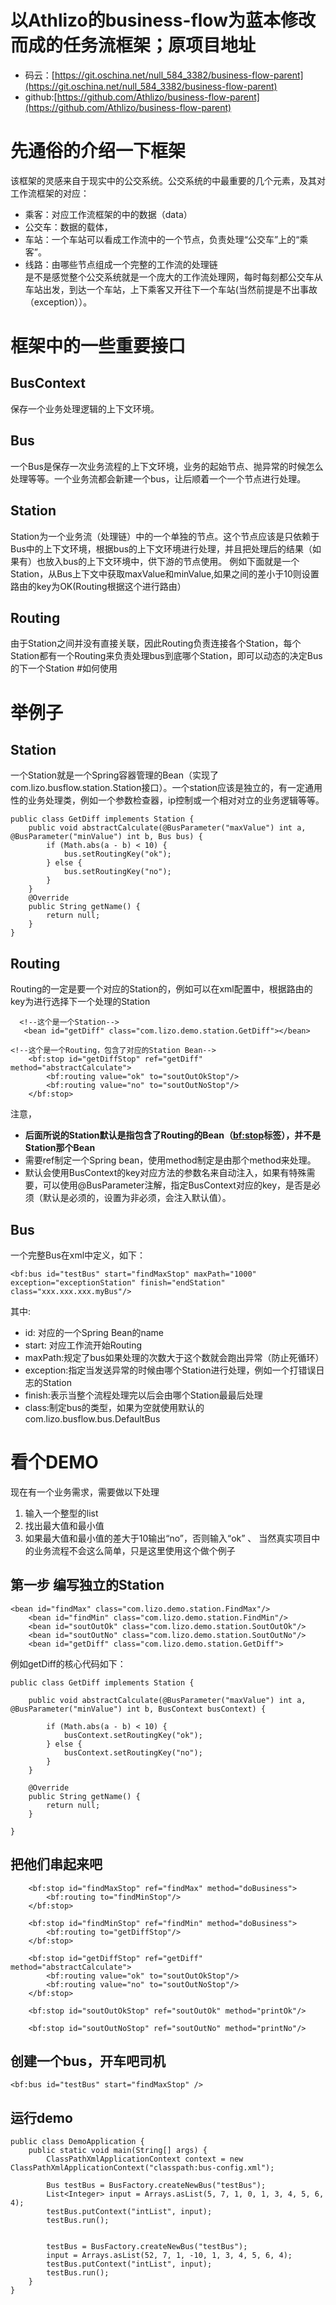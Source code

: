 # 以Athlizo的business-flow为蓝本修改而成的任务流框架；原项目地址
- 码云：[https://git.oschina.net/null_584_3382/business-flow-parent](https://git.oschina.net/null_584_3382/business-flow-parent)
- github:[https://github.com/Athlizo/business-flow-parent](https://github.com/Athlizo/business-flow-parent)   

# 先通俗的介绍一下框架
该框架的灵感来自于现实中的公交系统。公交系统的中最重要的几个元素，及其对工作流框架的对应：
- 乘客：对应工作流框架的中的数据（data）
- 公交车：数据的载体，
- 车站：一个车站可以看成工作流中的一个节点，负责处理“公交车”上的“乘客”。
- 线路：由哪些节点组成一个完整的工作流的处理链  
是不是感觉整个公交系统就是一个庞大的工作流处理网，每时每刻都公交车从车站出发，到达一个车站，上下乘客又开往下一个车站(当然前提是不出事故（exception））。  

# 框架中的一些重要接口
## BusContext
保存一个业务处理逻辑的上下文环境。
## Bus
一个Bus是保存一次业务流程的上下文环境，业务的起始节点、抛异常的时候怎么处理等等。一个业务流都会新建一个bus，让后顺着一个一个节点进行处理。
## Station
Station为一个业务流（处理链）中的一个单独的节点。这个节点应该是只依赖于Bus中的上下文环境，根据bus的上下文环境进行处理，并且把处理后的结果（如果有）也放入bus的上下文环境中，供下游的节点使用。
例如下面就是一个Station，从Bus上下文中获取maxValue和minValue,如果之间的差小于10则设置路由的key为OK(Routing根据这个进行路由）
## Routing
由于Station之间并没有直接关联，因此Routing负责连接各个Station，每个Station都有一个Routing来负责处理bus到底哪个Station，即可以动态的决定Bus的下一个Station
#如何使用
# 举例子
## Station
一个Station就是一个Spring容器管理的Bean（实现了com.lizo.busflow.station.Station接口）。一个station应该是独立的，有一定通用性的业务处理类，例如一个参数检查器，ip控制或一个相对对立的业务逻辑等等。
```
public class GetDiff implements Station {
    public void abstractCalculate(@BusParameter("maxValue") int a, @BusParameter("minValue") int b, Bus bus) {
        if (Math.abs(a - b) < 10) {
            bus.setRoutingKey("ok");
        } else {
            bus.setRoutingKey("no");
        }
    }
    @Override
    public String getName() {
        return null;
    }
}
```


## Routing
Routing的一定是要一个对应的Station的，例如可以在xml配置中，根据路由的key为进行选择下一个处理的Station
```
  <!--这个是一个Station-->
   <bean id="getDiff" class="com.lizo.demo.station.GetDiff"></bean>

<!--这个是一个Routing，包含了对应的Station Bean-->
    <bf:stop id="getDiffStop" ref="getDiff" method="abstractCalculate">
        <bf:routing value="ok" to="soutOutOkStop"/>
        <bf:routing value="no" to="soutOutNoStop"/>
    </bf:stop>
```
注意，
- **后面所说的Station默认是指包含了Routing的Bean（<bf:stop>标签），并不是Station那个Bean**
- 需要ref制定一个Spring bean，使用method制定是由那个method来处理。
- 默认会使用BusContext的key对应方法的参数名来自动注入，如果有特殊需要，可以使用@BusParameter注解，指定BusContext对应的key，是否是必须（默认是必须的，设置为非必须，会注入默认值）。  



## Bus
一个完整Bus在xml中定义，如下：

```
<bf:bus id="testBus" start="findMaxStop" maxPath="1000"  exception="exceptionStation" finish="endStation" class="xxx.xxx.xxx.myBus"/>
```
其中: 
- id: 对应的一个Spring Bean的name
- start: 对应工作流开始Routing
- maxPath:规定了bus如果处理的次数大于这个数就会跑出异常（防止死循环）
- exception:指定当发送异常的时候由哪个Station进行处理，例如一个打错误日志的Station
- finish:表示当整个流程处理完以后会由哪个Station最最后处理
- class:制定bus的类型，如果为空就使用默认的com.lizo.busflow.bus.DefaultBus    

# 看个DEMO
现在有一个业务需求，需要做以下处理
1. 输入一个整型的list
2. 找出最大值和最小值
3. 如果最大值和最小值的差大于10输出“no”，否则输入“ok”  、
当然真实项目中的业务流程不会这么简单，只是这里使用这个做个例子

## 第一步 编写独立的Station
```
<bean id="findMax" class="com.lizo.demo.station.FindMax"/>
    <bean id="findMin" class="com.lizo.demo.station.FindMin"/>
    <bean id="soutOutOk" class="com.lizo.demo.station.SoutOutOk"/>
    <bean id="soutOutNo" class="com.lizo.demo.station.SoutOutNo"/>
    <bean id="getDiff" class="com.lizo.demo.station.GetDiff">
```
例如getDiff的核心代码如下：
```
public class GetDiff implements Station {

    public void abstractCalculate(@BusParameter("maxValue") int a, @BusParameter("minValue") int b, BusContext busContext) {

        if (Math.abs(a - b) < 10) {
            busContext.setRoutingKey("ok");
        } else {
            busContext.setRoutingKey("no");
        }
    }

    @Override
    public String getName() {
        return null;
    }

}
```
## 把他们串起来吧
```
    <bf:stop id="findMaxStop" ref="findMax" method="doBusiness">
        <bf:routing to="findMinStop"/>
    </bf:stop>

    <bf:stop id="findMinStop" ref="findMin" method="doBusiness">
        <bf:routing to="getDiffStop"/>
    </bf:stop>

    <bf:stop id="getDiffStop" ref="getDiff" method="abstractCalculate">
        <bf:routing value="ok" to="soutOutOkStop"/>
        <bf:routing value="no" to="soutOutNoStop"/>
    </bf:stop>

    <bf:stop id="soutOutOkStop" ref="soutOutOk" method="printOk"/>

    <bf:stop id="soutOutNoStop" ref="soutOutNo" method="printNo"/>
```
## 创建一个bus，开车吧司机
```
<bf:bus id="testBus" start="findMaxStop" />
```
## 运行demo
```
public class DemoApplication {
    public static void main(String[] args) {
        ClassPathXmlApplicationContext context = new ClassPathXmlApplicationContext("classpath:bus-config.xml");

        Bus testBus = BusFactory.createNewBus("testBus");
        List<Integer> input = Arrays.asList(5, 7, 1, 0, 1, 3, 4, 5, 6, 4);
        testBus.putContext("intList", input);
        testBus.run();


        testBus = BusFactory.createNewBus("testBus");
        input = Arrays.asList(52, 7, 1, -10, 1, 3, 4, 5, 6, 4);
        testBus.putContext("intList", input);
        testBus.run();
    }
}
```